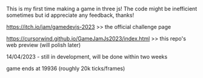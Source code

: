 This is my first time making a game in three js! The code might be inefficient sometimes but id appreciate any feedback, thanks!

https://itch.io/jam/gamedevjs-2023 >> the official challenge page

https://cursorwind.github.io/GameJamJs2023/index.html >> this repo's web preview (will polish later)

14/04/2023 - still in development, will be done within two weeks

game ends at 19936 (roughly 20k ticks/frames)